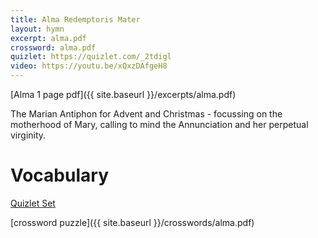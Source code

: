 ```yaml
---
title: Alma Redemptoris Mater
layout: hymn
excerpt: alma.pdf
crossword: alma.pdf
quizlet: https://quizlet.com/_2tdigl
video: https://youtu.be/xQxzDAfgeH8
---
```



[Alma 1 page pdf]({{ site.baseurl }}/excerpts/alma.pdf)

The Marian Antiphon for Advent and Christmas - focussing on the motherhood of Mary, calling to mind the Annunciation and her perpetual virginity.

# Vocabulary

[Quizlet Set](https://quizlet.com/_2tdigl)

[crossword puzzle]({{ site.baseurl }}/crosswords/alma.pdf)


